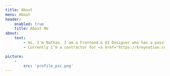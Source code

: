 ```yaml
---
title: About
menu: About
header: 
    enabled: true
    title: About Me
about:
    text:
        - Hi, I'm Nathan. I am a Frontend & UI Designer who has a passion for <strong>creating</strong> unique user <strong>experiences</strong>. Since 2012 I have been    proudly making the internet a better place, one website at a time. I have had the pleasure to work on a variety of exciting projects involving     <strong>WordPress</strong> development, <strong>UI design & front-end development</strong>.
        - Currently I’m a contractor for <a href="https://kreynation.com"><strong>KreyNation</strong></a>. I’m also available for Freelance work for any exciting project with  tech startups, businesses, entrepreneurs and developers all across the world to create stunning Interfaces and User Experiences. I look forward to hearing from you!

picture:
    - 
        src: 'profile_pic.png'
---
```


